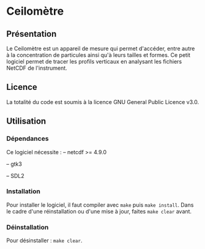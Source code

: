 # Ceilomètre

## Présentation
Le Ceilomètre est un appareil de mesure qui permet d'accéder, entre autre à la concentration de particules ainsi qu'à leurs tailles et formes. Ce petit logiciel permet de tracer les profils verticaux en analysant les fichiers NetCDF de l'instrument.

## Licence
La totalité du code est soumis à la licence GNU General Public Licence v3.0.

## Utilisation

### Dépendances
Ce logiciel nécessite :
 – netcdf >= 4.9.0

 – gtk3

 – SDL2

### Installation
Pour installer le logiciel, il faut compiler avec `make` puis `make install`.
Dans le cadre d'une réinstallation ou d'une mise à jour, faites `make clear` avant.

### Déinstallation
Pour désinstaller : `make clear`.

